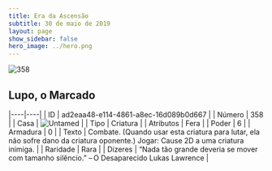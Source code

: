 ```yaml
---
title: Era da Ascensão
subtitle: 30 de maio de 2019
layout: page
show_sidebar: false
hero_image: ../hero.png
---
```


![358](https://cdn.keyforgegame.com/media/card_front/pt/435_358_MJ73V9P32573_pt.png)

## Lupo, o Marcado

|----|----|
| ID | ad2eaa48-e114-4861-a8ec-16d089b0d667 |
| Número | 358 |
| Casa | ![Untamed](https://archonarcana.com/images/thumb/b/bd/Untamed.png/22px-Untamed.png "Indomados") |
| Tipo | Criatura |
| Atributos | Fera |
| Poder | 6 |
| Armadura | 0 |
| Texto | Combate. (Quando usar esta criatura para lutar, ela não sofre dano da  criatura oponente.)  Jogar: Cause 2D a uma criatura inimiga. |
| Raridade | Rara |
| Dizeres | “Nada tão grande deveria se mover com tamanho silêncio.” – O Desaparecido Lukas Lawrence |

